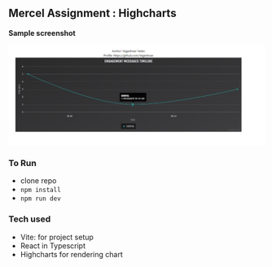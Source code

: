 ## Mercel Assignment : Highcharts


**Sample screenshot**

![sample-screenshot](/public/merce-assignment.png)

### To Run
- clone repo
- ```npm install```
- ```npm run dev```

### Tech used
- Vite: for project setup
- React in Typescript
- Highcharts for rendering chart